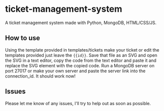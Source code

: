# ticket-management-system
A ticket management system made with Python, MongoDB, HTML/CSS/JS.

## How to use
Using the template provided in templates/tickets make your ticket or edit the templates provided just leave the ```{{id}}```. Save that file as an SVG and open the SVG in a text editor, copy the code from the text editor and paste it and replace the SVG element with the copied code. Run a MongoDB server on port 27017 or make your own server and paste the server link into the connection_id. It should work now!

## Issues
Please let me know of any issues, I'll try to help out as soon as possible. 

